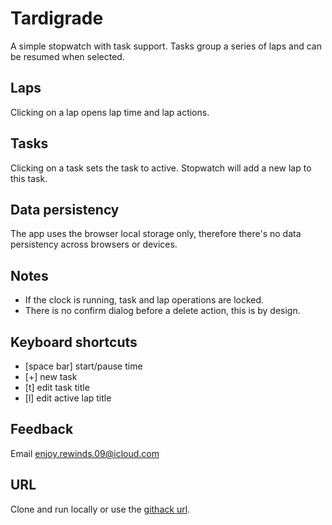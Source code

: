 # Tardigrade
A simple stopwatch with task support.
Tasks group a series of laps and can be resumed when selected.

## Laps
Clicking on a lap opens lap time and lap actions.

## Tasks
Clicking on a task sets the task to active. Stopwatch will add a new lap to this task.

## Data persistency
The app uses the browser local storage only, therefore there's no data persistency across browsers or devices.

## Notes
- If the clock is running, task and lap operations are locked.
- There is no confirm dialog before a delete action, this is by design.

## Keyboard shortcuts
- [space bar] start/pause time
- [+] new task
- [t] edit task title
- [l] edit active lap title

## Feedback
Email enjoy.rewinds.09@icloud.com

## URL
Clone and run locally or use the [githack url](http://raw.githack.com/lintmycode/stopwatch/main/index.html).
